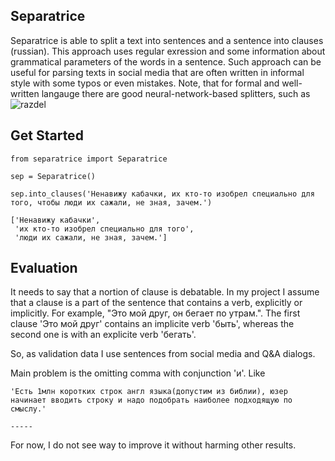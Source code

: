 ## Separatrice

Separatrice is able to split a text into sentences and a sentence into clauses (russian). This approach uses regular exression and
some information about grammatical parameters of the words in a sentence. Such approach can be useful for parsing texts in social media 
that are often written in informal style with some typos or even mistakes. Note, that for formal and well-written langauge there are 
good neural-network-based splitters, such as ![razdel](https://github.com/natasha/razdel) 

## Get Started

```
from separatrice import Separatrice

sep = Separatrice()

sep.into_clauses('Ненавижу кабачки, их кто-то изобрел специально для того, чтобы люди их сажали, не зная, зачем.')

['Ненавижу кабачки',
 'их кто-то изобрел специально для того',
 'люди их сажали, не зная, зачем.']
```

## Evaluation

It needs to say that a nortion of clause is debatable. In my project I assume that a clause is a part of the sentence that contains a verb, explicitly or
implicitly. For example, "Это мой друг, он бегает по утрам.". The first clause 'Это мой друг' contains an implicite verb 'быть', whereas the second one
is with an explicite verb 'бегать'.

So, as validation data I use sentences from social media and Q&A dialogs.

Main problem is the omitting comma with сonjunction 'и'. Like

```
'Есть 1млн коротких строк англ языка(допустим из библии), юзер начинает вводить строку и надо подобрать наиболее подходящую по смыслу.'
                                                                                     -----
```

For now, I do not see way to improve it without harming other results.
